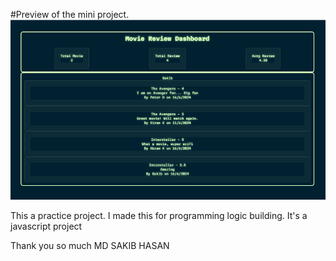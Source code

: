 #Preview of the mini project.
![Preview Image](Preview/image.png)

This a practice project. I made this for programming logic building. It's a javascript project

Thank you so much
MD SAKIB HASAN